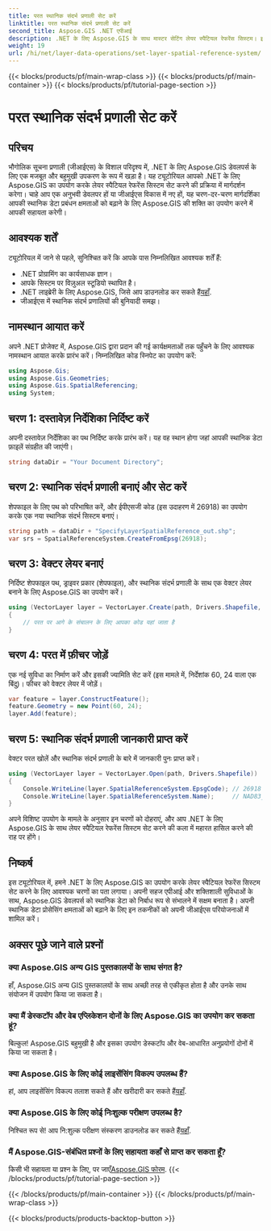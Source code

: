 ```yaml
---
title: परत स्थानिक संदर्भ प्रणाली सेट करें
linktitle: परत स्थानिक संदर्भ प्रणाली सेट करें
second_title: Aspose.GIS .NET एपीआई
description: .NET के लिए Aspose.GIS के साथ मास्टर सेटिंग लेयर स्पैटियल रेफरेंस सिस्टम। इस चरण-दर-चरण ट्यूटोरियल के साथ अपनी जीआईएस परियोजनाओं को उन्नत करें।
weight: 19
url: /hi/net/layer-data-operations/set-layer-spatial-reference-system/
---
```


{{< blocks/products/pf/main-wrap-class >}}
{{< blocks/products/pf/main-container >}}
{{< blocks/products/pf/tutorial-page-section >}}

# परत स्थानिक संदर्भ प्रणाली सेट करें

## परिचय
भौगोलिक सूचना प्रणाली (जीआईएस) के विशाल परिदृश्य में, .NET के लिए Aspose.GIS डेवलपर्स के लिए एक मजबूत और बहुमुखी उपकरण के रूप में खड़ा है। यह ट्यूटोरियल आपको .NET के लिए Aspose.GIS का उपयोग करके लेयर स्पैटियल रेफरेंस सिस्टम सेट करने की प्रक्रिया में मार्गदर्शन करेगा। चाहे आप एक अनुभवी डेवलपर हों या जीआईएस विकास में नए हों, यह चरण-दर-चरण मार्गदर्शिका आपकी स्थानिक डेटा प्रबंधन क्षमताओं को बढ़ाने के लिए Aspose.GIS की शक्ति का उपयोग करने में आपकी सहायता करेगी।
## आवश्यक शर्तें
ट्यूटोरियल में जाने से पहले, सुनिश्चित करें कि आपके पास निम्नलिखित आवश्यक शर्तें हैं:
- .NET प्रोग्रामिंग का कार्यसाधक ज्ञान।
- आपके सिस्टम पर विज़ुअल स्टूडियो स्थापित है।
-  .NET लाइब्रेरी के लिए Aspose.GIS, जिसे आप डाउनलोड कर सकते हैं[यहाँ](https://releases.aspose.com/gis/net/).
- जीआईएस में स्थानिक संदर्भ प्रणालियों की बुनियादी समझ।
## नामस्थान आयात करें
अपने .NET प्रोजेक्ट में, Aspose.GIS द्वारा प्रदान की गई कार्यक्षमताओं तक पहुँचने के लिए आवश्यक नामस्थान आयात करके प्रारंभ करें। निम्नलिखित कोड स्निपेट का उपयोग करें:
```csharp
using Aspose.Gis;
using Aspose.Gis.Geometries;
using Aspose.Gis.SpatialReferencing;
using System;
```
## चरण 1: दस्तावेज़ निर्देशिका निर्दिष्ट करें
अपनी दस्तावेज़ निर्देशिका का पथ निर्दिष्ट करके प्रारंभ करें। यह वह स्थान होगा जहां आपकी स्थानिक डेटा फ़ाइलें संग्रहीत की जाएंगी।
```csharp
string dataDir = "Your Document Directory";
```
## चरण 2: स्थानिक संदर्भ प्रणाली बनाएं और सेट करें
शेपफाइल के लिए पथ को परिभाषित करें, और ईपीएसजी कोड (इस उदाहरण में 26918) का उपयोग करके एक नया स्थानिक संदर्भ सिस्टम बनाएं।
```csharp
string path = dataDir + "SpecifyLayerSpatialReference_out.shp";
var srs = SpatialReferenceSystem.CreateFromEpsg(26918);
```
## चरण 3: वेक्टर लेयर बनाएं
निर्दिष्ट शेपफाइल पथ, ड्राइवर प्रकार (शेपफाइल), और स्थानिक संदर्भ प्रणाली के साथ एक वेक्टर लेयर बनाने के लिए Aspose.GIS का उपयोग करें।
```csharp
using (VectorLayer layer = VectorLayer.Create(path, Drivers.Shapefile, srs))
{
    // परत पर आगे के संचालन के लिए आपका कोड यहां जाता है
}
```
## चरण 4: परत में फ़ीचर जोड़ें
एक नई सुविधा का निर्माण करें और इसकी ज्यामिति सेट करें (इस मामले में, निर्देशांक 60, 24 वाला एक बिंदु)। फीचर को वेक्टर लेयर में जोड़ें।
```csharp
var feature = layer.ConstructFeature();
feature.Geometry = new Point(60, 24);
layer.Add(feature);
```
## चरण 5: स्थानिक संदर्भ प्रणाली जानकारी प्राप्त करें
वेक्टर परत खोलें और स्थानिक संदर्भ प्रणाली के बारे में जानकारी पुनः प्राप्त करें।
```csharp
using (VectorLayer layer = VectorLayer.Open(path, Drivers.Shapefile))
{
    Console.WriteLine(layer.SpatialReferenceSystem.EpsgCode); // 26918
    Console.WriteLine(layer.SpatialReferenceSystem.Name);     // NAD83_UTM_zone_18N
}
```
अपने विशिष्ट उपयोग के मामले के अनुसार इन चरणों को दोहराएं, और आप .NET के लिए Aspose.GIS के साथ लेयर स्पैटियल रेफरेंस सिस्टम सेट करने की कला में महारत हासिल करने की राह पर होंगे।
## निष्कर्ष
इस ट्यूटोरियल में, हमने .NET के लिए Aspose.GIS का उपयोग करके लेयर स्पैटियल रेफरेंस सिस्टम सेट करने के लिए आवश्यक चरणों का पता लगाया। अपनी सहज एपीआई और शक्तिशाली सुविधाओं के साथ, Aspose.GIS डेवलपर्स को स्थानिक डेटा को निर्बाध रूप से संभालने में सक्षम बनाता है। अपनी स्थानिक डेटा प्रोसेसिंग क्षमताओं को बढ़ाने के लिए इन तकनीकों को अपनी जीआईएस परियोजनाओं में शामिल करें।
## अक्सर पूछे जाने वाले प्रश्नों
### क्या Aspose.GIS अन्य GIS पुस्तकालयों के साथ संगत है?
हाँ, Aspose.GIS अन्य GIS पुस्तकालयों के साथ अच्छी तरह से एकीकृत होता है और उनके साथ संयोजन में उपयोग किया जा सकता है।
### क्या मैं डेस्कटॉप और वेब एप्लिकेशन दोनों के लिए Aspose.GIS का उपयोग कर सकता हूं?
बिल्कुल! Aspose.GIS बहुमुखी है और इसका उपयोग डेस्कटॉप और वेब-आधारित अनुप्रयोगों दोनों में किया जा सकता है।
### क्या Aspose.GIS के लिए कोई लाइसेंसिंग विकल्प उपलब्ध हैं?
 हां, आप लाइसेंसिंग विकल्प तलाश सकते हैं और खरीदारी कर सकते हैं[यहाँ](https://purchase.aspose.com/buy).
### क्या Aspose.GIS के लिए कोई निःशुल्क परीक्षण उपलब्ध है?
 निश्चित रूप से! आप नि:शुल्क परीक्षण संस्करण डाउनलोड कर सकते हैं[यहाँ](https://releases.aspose.com/).
### मैं Aspose.GIS-संबंधित प्रश्नों के लिए सहायता कहाँ से प्राप्त कर सकता हूँ?
 किसी भी सहायता या प्रश्न के लिए, पर जाएँ[Aspose.GIS फोरम](https://forum.aspose.com/c/gis/33).
{{< /blocks/products/pf/tutorial-page-section >}}

{{< /blocks/products/pf/main-container >}}
{{< /blocks/products/pf/main-wrap-class >}}

{{< blocks/products/products-backtop-button >}}

